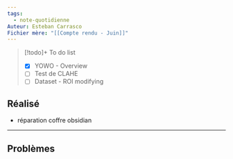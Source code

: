 ```yaml
---
tags:
  - note-quotidienne
Auteur: Esteban Carrasco
Fichier mère: "[[Compte rendu - Juin]]"
---
```


> [!todo]+ To do list
> - [x] YOWO - Overview
> - [ ] Test de CLAHE
> - [ ] Dataset - ROI modifying


## Réalisé
- réparation coffre obsidian

---
## Problèmes
